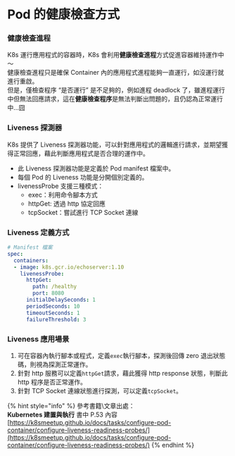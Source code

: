 # Pod 的健康檢查方式

### **健康檢查進程**

K8s 運行應用程式的容器時，K8s 會利用**健康檢查進程**方式促進容器維持運作中～  
健康檢查進程只是確保 Container 內的應用程式進程能夠一直運行，如沒運行就進行重啟。  
但是，僅檢查程序 “是否運行” 是不足夠的，例如進程 deadlock 了，雖進程運行中但無法回應請求，這在**健康檢查程序**是無法判斷出問題的，且仍認為正常運行中...囧

### Liveness 探測器

K8s 提供了 Liveness 探測器功能，可以針對應用程式的邏輯進行請求，並期望獲得正常回應，藉此判斷應用程式是否合理的運作中。 

* 此 Liveness 探測器功能是定義於 Pod manifest 檔案中。
* 每個 Pod 的 Liveness 功能是分開個別定義的。
* livenessProbe 支援三種模式：
  * exec：利用命令腳本方式
  * httpGet: 透過 http 協定回應
  * tcpSocket：嘗試進行 TCP Socket 連線

### Liveness 定義方式

```yaml
# Manifest 檔案
spec:
  containers:
  - image: k8s.gcr.io/echoserver:1.10
    livenessProbe:
      httpGet:
        path: /healthy
        port: 8080
      initialDelaySeconds: 1
      periodSeconds: 10
      timeoutSeconds: 1
      failureThreshold: 3
```

### Liveness 應用場景

1. 可在容器內執行腳本或程式，定義`exec`執行腳本，探測後回傳 zero 退出狀態碼，則視為探測正常運作。
2. 針對 http 服務可以定義`httpGet`請求，藉此獲得 http response 狀態，判斷此 http 程序是否正常運作。
3. 針對 TCP Socket 連線狀態進行探測，可以定義`tcpSocket`。

{% hint style="info" %}
參考書籍\文章出處：   
**Kubernetes 建置與執行** 書中 P.53 內容  
[https://k8smeetup.github.io/docs/tasks/configure-pod-container/configure-liveness-readiness-probes/](https://k8smeetup.github.io/docs/tasks/configure-pod-container/configure-liveness-readiness-probes/)
{% endhint %}

